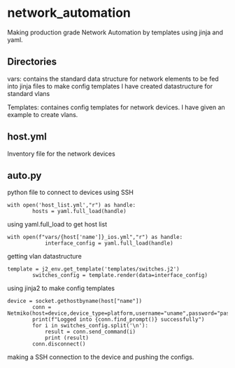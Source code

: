 # network_automation
Making production grade Network Automation by templates using jinja and yaml.

## Directories
vars:
contains the standard data structure for network elements to be fed into jinja files to make config templates
I have created datastructure for standard vlans

Templates:
containes config templates for network devices. I have given an example to create vlans.

## host.yml
Inventory file for the network devices

## auto.py
python file to connect to devices using SSH

```
with open('host_list.yml',"r") as handle:
        hosts = yaml.full_load(handle)
```

using yaml.full_load to get host list

```
with open(f"vars/{host['name']}_ios.yml","r") as handle:
            interface_config = yaml.full_load(handle)
```
getting vlan datastructure

```
template = j2_env.get_template('templates/switches.j2')
        switches_config = template.render(data=interface_config)
```

using jinja2 to make config templates

```
device = socket.gethostbyname(host["name"])
        conn = Netmiko(host=device,device_type=platform,username="uname",password="pass")
        print(f"Logged into {conn.find_prompt()} successfully")
        for i in switches_config.split('\n'):
            result = conn.send_command(i)
            print (result)
        conn.disconnect()
```

making a SSH connection to the device and pushing the configs.



